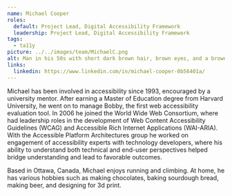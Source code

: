 ```yaml
---
name: Michael Cooper
roles:
  default: Project Lead, Digital Accessibility Framework
  leadership: Project Lead, Digital Accessibility Framework
tags:
  - ta11y
picture: ../../images/team/MichaelC.png
alt: Man in his 50s with short dark brown hair, brown eyes, and a brown and white beard.
links:
  linkedin: https://www.linkedin.com/in/michael-cooper-0b56401a/
---
```


Michael has been involved in accessibility since 1993, encouraged by a university mentor. After earning a Master of Education degree from Harvard University, he went on to manage Bobby, the first web accessibility evaluation tool. In 2006 he joined the World Wide Web Consortium, where had leadership roles in the development of Web Content Accessibility Guidelines (WCAG) and Accessible Rich Internet Applications (WAI-ARIA). With the Accessible Platform Architectures group he worked on engagement of accessibility experts with technology developers, where his ability to understand both technical and end-user perspectives helped bridge understanding and lead to favorable outcomes.

Based in Ottawa, Canada, Michael enjoys running and climbing. At home, he has various hobbies such as making chocolates, baking sourdough bread, making beer, and designing for 3d print.

